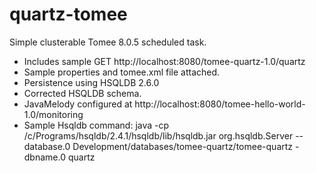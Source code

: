# quartz-tomee

Simple clusterable Tomee 8.0.5 scheduled task.

* Includes sample GET http://localhost:8080/tomee-quartz-1.0/quartz
* Sample properties and tomee.xml file attached.
* Persistence using HSQLDB 2.6.0
* Corrected HSQLDB schema.
* JavaMelody configured at http://localhost:8080/tomee-hello-world-1.0/monitoring
* Sample Hsqldb command:  java -cp /c/Programs/hsqldb/2.4.1/hsqldb/lib/hsqldb.jar org.hsqldb.Server --database.0 Development/databases/tomee-quartz/tomee-quartz -dbname.0 quartz
